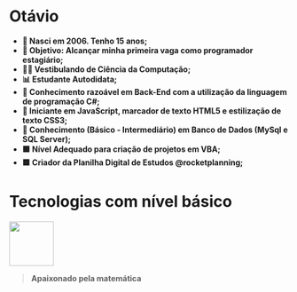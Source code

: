 ## <h1><b>Otávio<b></h1>

- 👋 Nasci em 2006. Tenho 15 anos;
- 🌟 Objetivo: Alcançar minha primeira vaga como programador estagiário;
- 🧑‍🎓 Vestibulando de Ciência da Computação;
- 📊 Estudante Autodidata;
- 📌 Conhecimento razoável em Back-End com a utilização da linguagem de programação C#;
- 📌 Iniciante em JavaScript, marcador de texto HTML5 e estilização de texto CSS3;
- 🎲 Conhecimento (Básico - Intermediário) em Banco de Dados (MySql e SQL Server);
- 🟩 Nível Adequado para criação de projetos em VBA;
- 🟩 Criador da Planilha Digital de Estudos @rocketplanning;

  
## <h1>Tecnologias com nível básico</h1>
<img src="https://growiz.com.br/wp-content/uploads/2020/08/kisspng-c-programming-language-logo-microsoft-visual-stud-atlas-portfolio-5b899192d7c600.1628571115357423548838.png" height=80px>

  <blockquote>Apaixonado pela matemática</blockquote>
